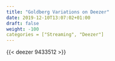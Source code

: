 ```yaml
---
title: "Goldberg Variations on Deezer"
date: 2019-12-10T13:07:02+01:00
draft: false
weight: -100
categories = ["Streaming", "Deezer"]
---
```


{{< deezer 9433512 >}}

